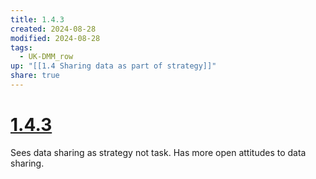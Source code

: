 ```yaml
---
title: 1.4.3
created: 2024-08-28
modified: 2024-08-28
tags:
  - UK-DMM_row
up: "[[1.4 Sharing data as part of strategy]]"
share: true
---
```

# [1.4.3](1.4.3.md)

Sees data sharing as strategy not task. Has more open attitudes to data sharing.
